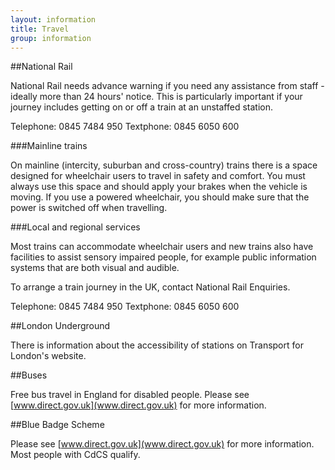 ```yaml
---
layout: information
title: Travel
group: information
---
```


##National Rail

National Rail needs advance warning if you need any assistance from staff - ideally more than 24 hours' notice. This is particularly important if your journey includes getting on or off a train at an unstaffed station.

Telephone: 0845 7484 950 Textphone: 0845 6050 600

###Mainline trains

On mainline (intercity, suburban and cross-country) trains there is a space designed for wheelchair users to travel in safety and comfort. You must always use this space and should apply your brakes when the vehicle is moving. If you use a powered wheelchair, you should make sure that the power is switched off when travelling.

###Local and regional services

Most trains can accommodate wheelchair users and new trains also have facilities to assist sensory impaired people, for example public information systems that are both visual and audible.

To arrange a train journey in the UK, contact National Rail Enquiries.

Telephone: 0845 7484 950 Textphone: 0845 6050 600

##London Underground

There is information about the accessibility of stations on Transport for London's website.

##Buses

Free bus travel in England for disabled people. Please see [www.direct.gov.uk](www.direct.gov.uk) for more information.

##Blue Badge Scheme

Please see [www.direct.gov.uk](www.direct.gov.uk) for more information. Most people with CdCS qualify.